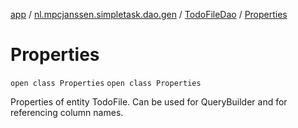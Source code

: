 [app](../../../index.md) / [nl.mpcjanssen.simpletask.dao.gen](../../index.md) / [TodoFileDao](../index.md) / [Properties](.)

# Properties

`open class Properties`
`open class Properties`

Properties of entity TodoFile. Can be used for QueryBuilder and for referencing column names.

